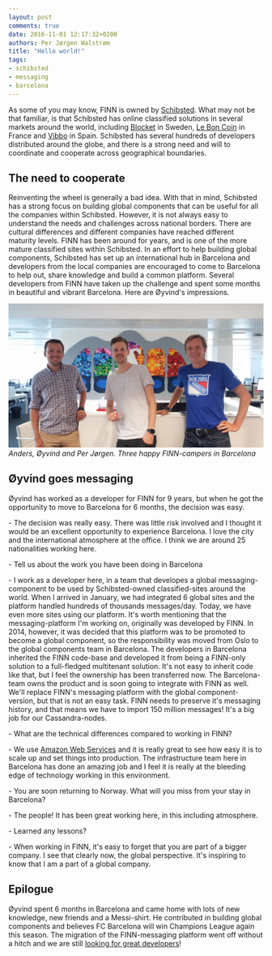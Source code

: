 ```yaml
---
layout: post
comments: true
date: 2016-11-01 12:17:32+0200
authors: Per Jørgen Walstrøm
title: "Hello world!"
tags:
- schibsted
- messaging
- barcelona
---
```


As some of you may know, FINN is owned by [Schibsted](http://www.schibsted.com/). What may not be that familiar, is that Schibsted has online classified solutions in several markets around the world, including [Blocket](http://www.blocket.se) in Sweden, [Le Bon Coin](http://www.leboncoin.fr) in France and [Vibbo](http://www.vibbo.es) in Spain. Schibsted has several hundreds of developers distributed around the globe, and there is a strong need and will to coordinate and cooperate across geographical boundaries.

## The need to cooperate
Reinventing the wheel is generally a bad idea. With that in mind, Schibsted has a strong focus on building global components that can be useful for all the companies within Schibsted. However, it is not always easy to understand the needs and challenges across national borders. There are cultural differences and different companies have reached different maturity levels. FINN has been around for years, and is one of the more mature classified sites within Schibsted. In an effort to help building global components, Schibsted has set up an international hub in Barcelona and developers from the local companies are encouraged to come to Barcelona to help out, share knowledge and build a common platform. Several developers from FINN have taken up the challenge and spent some months in beautiful and vibrant Barcelona. Here are Øyvind's impressions.

![developers_in_bcn](/images/2016-06-28-working-for-another-sch-company/20160628_160134.jpg "happy campers")
*Anders, Øyvind and Per Jørgen. Three happy FINN-campers in Barcelona*

## Øyvind goes messaging
Øyvind has worked as a developer for FINN for 9 years, but when he got the opportunity to move to Barcelona for 6 months, the decision was easy.

\- The decision was really easy. There was little risk involved and I thought it would be an excellent opportunity to experience Barcelona. I love the city and the international atmosphere at the office. I think we are around 25 nationalities working here.

\- Tell us about the work you have been doing in Barcelona

\- I work as a developer here, in a team that developes a global messaging-component to be used by Schibsted-owned classified-sites around the world. When I arrived in January, we had integrated 6 global sites and the platform handled hundreds of thousands messages/day. Today, we have even more sites using our platform. It's worth mentioning that the messaging-platform I'm working on, originally was developed by FINN. In 2014, however, it was decided that this platform was to be promoted to become a global component, so the responsibility was moved from Oslo to the global components team in Barcelona. The developers in Barcelona inherited the FINN code-base and developed it from being a FINN-only solution to a full-fledged multitenant solution. It's not easy to inherit code like that, but I feel the ownership has been transferred now. The Barcelona-team owns the product and is soon going to integrate with FINN as well. We'll replace FINN's messaging platform with the global component-version, but that is not an easy task. FINN needs to preserve it's messaging history, and that means we have to import 150 million messages! It's a big job for our Cassandra-nodes.

\- What are the technical differences compared to working in FINN?

\- We use [Amazon Web Services](http://aws.amazon.com/) and it is really great to see how easy it is to scale up and set things into production. The infrastructure team here in Barcelona has done an amazing job and I feel it is really at the bleeding edge of technology working in this environment. 

\- You are soon returning to Norway. What will you miss from your stay in Barcelona?

\- The people! It has been great working here, in this including atmosphere. 

\- Learned any lessons?

\- When working in FINN, it's easy to forget that you are part of a bigger company. I see that clearly now, the global perspective. It's inspiring to know that I am a part of a global company.

## Epilogue
Øyvind spent 6 months in Barcelona and came home with lots of new knowledge, new friends and a Messi-shirt. He contributed in building global components and believes FC Barcelona will win Champions League again this season. The migration of the FINN-messaging platform went off without a hitch and we are still [looking for great developers](https://hjemmehos.finn.no/no/jobbe_her+/)!




